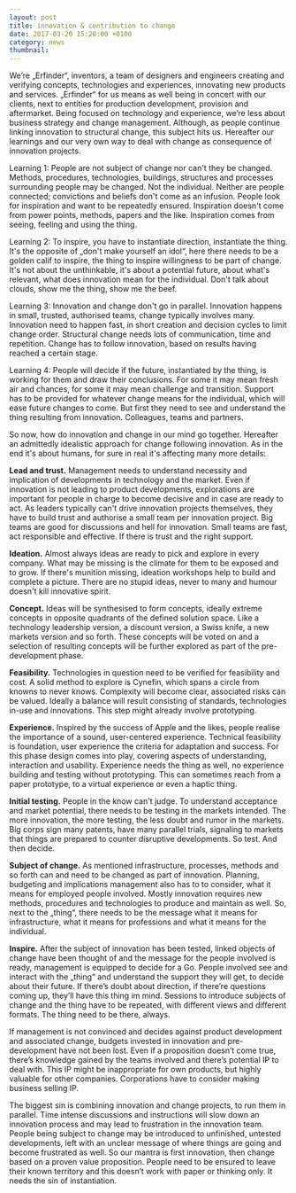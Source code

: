 ```yaml
---
layout: post
title: innovation & contribution to change
date: 2017-03-20 15:20:00 +0100
category: news
thumbnail: 
---
```


We’re „Erfinder“, inventors, a team of designers and engineers creating and verifying concepts, technologies and experiences, innovating new products and services. „Erfinder“ for us means as well being in concert with our clients, next to  entities for production development, provision and aftermarket. Being focused on technology and experience, we’re less about business strategy and change management. Although, as people continue linking innovation to structural change, this subject hits us. Hereafter our learnings and our very own way to deal with change as consequence of innovation projects.

Learning 1: People are not subject of change nor can't they be changed. Methods, procedures, technologies, buildings, structures and processes surrounding people may be changed. Not the individual. Neither are people connected; convictions and beliefs don't come as an infusion. People look for inspiration and want to be repeatedly ensured. Inspiration doesn't come from power points, methods, papers and the like. Inspiration comes from seeing, feeling and using the thing. 

Learning 2: To inspire, you have to instantiate direction, instantiate the thing. It's the opposite of „don't make yourself an idol“, here there needs to be a golden calif to inspire, the thing to inspire willingness to be part of change. It's not about the unthinkable, it's about a potential future, about what's relevant, what does innovation mean for the individual. Don't talk about clouds, show me the thing, show me the beef.

Learning 3: Innovation and change don't go in parallel. Innovation happens in small, trusted, authorised teams, change typically involves many. Innovation need to happen fast, in short creation and decision cycles to limit change order. Structural change needs lots of communication, time and repetition. Change has to follow innovation, based on results having reached a certain stage. 

Learning 4: People will decide if the future, instantiated by the thing, is working for them and draw their conclusions. For some it may mean fresh air and chances, for some it may mean challenge and transition. Support has to be provided for whatever change means for the individual, which will ease future changes to come. But first they need to see and understand the thing resulting from innovation. Colleagues, teams and partners.   

So now, how do innovation and change in our mind go together. Hereafter an admittedly idealistic approach for change following innovation. As in the end it's about humans, for sure in real it's affecting many more details:

**Lead and trust.** Management needs to understand necessity and implication of developments in technology and the market. Even if innovation is not leading to product developments, explorations are important for people in charge to become decisive and in case are ready to act. As leaders typically can't drive innovation projects themselves, they have to build trust and authorise a small team per innovation project. Big teams are good for discussions and hell for innovation. Small teams are fast, act responsible and effective. If there is trust and the right support. 

**Ideation.** Almost always ideas are ready to pick and explore in every company. What may be missing is the climate for them to be exposed and to grow. If there's munition missing, ideation workshops help to build and complete a picture. There are no stupid ideas, never to many and humour doesn't kill innovative spirit. 

**Concept.** Ideas will be synthesised to form concepts, ideally extreme concepts in opposite quadrants of the defined solution space. Like a technology leadership version, a discount version, a Swiss knife, a new markets version and so forth. These concepts will be voted on and a selection of resulting concepts will be further explored as part of the pre-development phase.

**Feasibility.** Technologies in question need to be verified for feasibility and cost. A solid method to explore is Cynefin, which spans a circle from knowns to never knows. Complexity will become clear, associated risks can be valued. Ideally a balance will result consisting of standards, technologies in-use and innovations. This step might already involve prototyping. 

**Experience.** Inspired by the success of Apple and the likes, people realise the importance of a sound, user-centered experience. Technical feasibility is foundation, user experience the criteria for adaptation and success. For this phase design comes into play, covering aspects of understanding, interaction and usability. Experience needs the thing as well, no experience building and testing without prototyping. This can sometimes reach from a paper prototype, to a virtual experience or even a haptic thing. 

**Initial testing.** People in the know can't judge. To understand acceptance and market potential, there needs to be testing in the markets intended. The more innovation, the more testing, the less doubt and rumor in the markets. Big corps sign many patents, have many parallel trials, signaling to markets that things are prepared to counter disruptive developments. So test. And then decide. 

**Subject of change.** As mentioned infrastructure, processes, methods and so forth can and need to be changed as part of innovation. Planning, budgeting and implications management also has to to consider, what it means for employed people involved. Mostly innovation requires new methods, procedures and technologies to produce and maintain as well. So, next to the „thing“, there needs to be the message what it means for infrastructure, what it means for professions and what it means for the individual. 

**Inspire.** After the subject of innovation has been tested, linked objects of change have been thought of and the message for the people involved is ready, management is equipped to decide for a Go. People involved see and interact with the „thing“ and understand the support they will get, to decide about their future. If there’s doubt about direction, if there’re questions coming up, they’ll have this thing im mind. Sessions to introduce subjects of change and the thing have to be repeated, with different views and different formats. The thing need to be there, always.  

If management is not convinced and decides against product development and associated change, budgets invested in innovation and pre-development have not been lost. Even if a proposition doesn’t come true, there’s knowledge gained by the teams involved and there’s potential IP to deal with. This IP might be inappropriate for own products, but highly valuable for other companies. Corporations have to consider making business selling IP. 

The biggest sin is combining innovation and change projects, to run them in parallel. Time intense discussions and instructions will slow down an innovation process and may lead to frustration in the innovation team. People being subject to change may be introduced to unfinished, untested developments, left with an unclear message of where things are going and become frustrated as well. So our mantra is first innovation, then change based on a proven value proposition. People need to be ensured to leave their known territory and this doesn’t work with paper or thinking only. It needs the sin of instantiation. 
